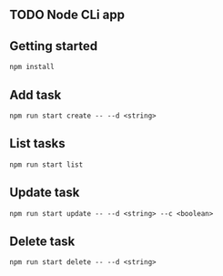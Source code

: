 ## TODO Node CLi app

## Getting started

```
npm install
```

## Add task

```
npm run start create -- --d <string>
```

## List tasks

```
npm run start list
```

## Update task

```
npm run start update -- --d <string> --c <boolean>
```

## Delete task

```
npm run start delete -- --d <string>
```
